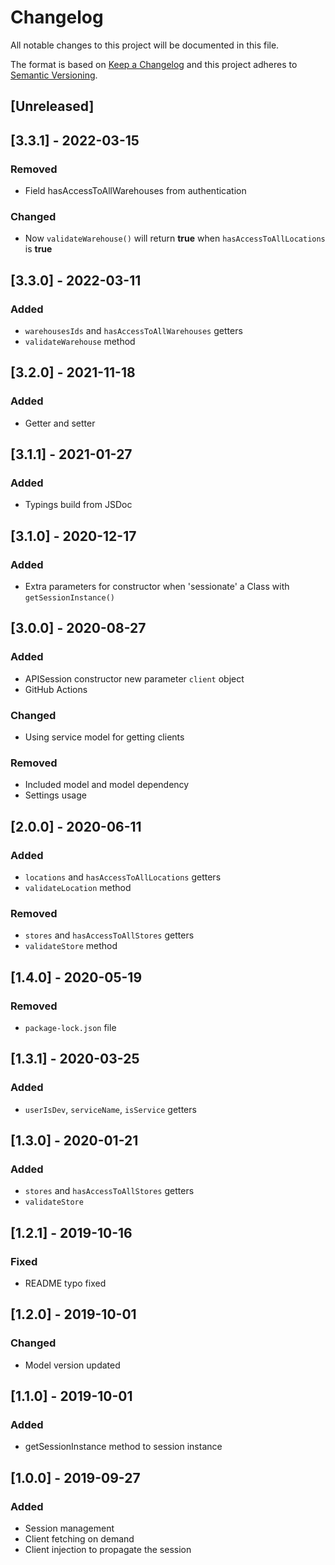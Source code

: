 # Changelog

All notable changes to this project will be documented in this file.

The format is based on [Keep a Changelog](http://keepachangelog.com/en/1.0.0/)
and this project adheres to [Semantic Versioning](http://semver.org/spec/v2.0.0.html).

## [Unreleased]

## [3.3.1] - 2022-03-15
### Removed
- Field hasAccessToAllWarehouses from authentication

### Changed
- Now `validateWarehouse()` will return **true** when `hasAccessToAllLocations` is **true**

## [3.3.0] - 2022-03-11
### Added
- `warehousesIds` and `hasAccessToAllWarehouses` getters
- `validateWarehouse` method

## [3.2.0] - 2021-11-18
### Added
- Getter and setter

## [3.1.1] - 2021-01-27
### Added
- Typings build from JSDoc

## [3.1.0] - 2020-12-17
### Added
- Extra parameters for constructor when 'sessionate' a Class with `getSessionInstance()`

## [3.0.0] - 2020-08-27
### Added
- APISession constructor new parameter `client` object
- GitHub Actions

### Changed
- Using service model for getting clients

### Removed
- Included model and model dependency
- Settings usage

## [2.0.0] - 2020-06-11
### Added
- `locations` and `hasAccessToAllLocations` getters
- `validateLocation` method

### Removed
- `stores` and `hasAccessToAllStores` getters
- `validateStore` method

## [1.4.0] - 2020-05-19
### Removed
- `package-lock.json` file

## [1.3.1] - 2020-03-25
### Added
- `userIsDev`, `serviceName`, `isService` getters

## [1.3.0] - 2020-01-21
### Added
- `stores` and `hasAccessToAllStores` getters
- `validateStore`

## [1.2.1] - 2019-10-16
### Fixed
- README typo fixed

## [1.2.0] - 2019-10-01
### Changed
- Model version updated

## [1.1.0] - 2019-10-01
### Added
- getSessionInstance method to session instance

## [1.0.0] - 2019-09-27
### Added
- Session management
- Client fetching on demand
- Client injection to propagate the session
